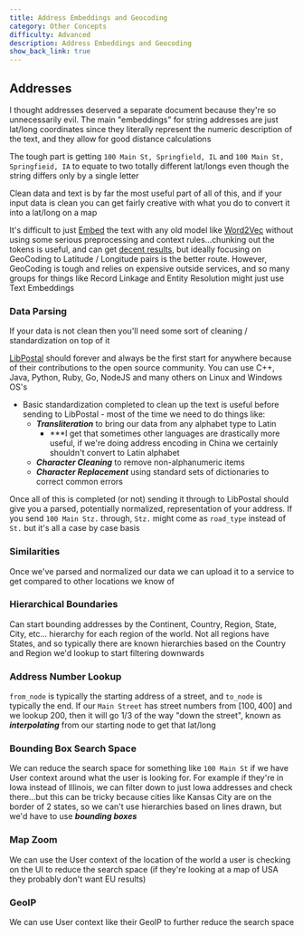 ```yaml
---
title: Address Embeddings and Geocoding
category: Other Concepts
difficulty: Advanced
description: Address Embeddings and Geocoding
show_back_link: true
---
```


## Addresses
I thought addresses deserved a separate document because they're so unnecessarily evil. The main "embeddings" for string addresses are just lat/long coordinates since they literally represent the numeric description of the text, and they allow for good distance calculations

The tough part is getting `100 Main St, Springfield, IL` and `100 Main St, Springfieid, IA` to equate to two totally different lat/longs even though the string differs only by a single letter

Clean data and text is by far the most useful part of all of this, and if your input data is clean you can get fairly creative with what you do to convert it into a lat/long on a map

It's difficult to just [Embed](/docs/nn_and_llm/EMBEDDINGS.md) the text with any old model like [Word2Vec](/docs/nn_and_llm/EMBEDDINGS.md#word2vec) without using some serious preprocessing and context rules...chunking out the tokens is useful, and can get [decent results](https://datascience.stackexchange.com/a/108692), but ideally focusing on GeoCoding to Latitude / Longitude pairs is the better route. However, GeoCoding is tough and relies on expensive outside services, and so many groups for things like Record Linkage and Entity Resolution might just use Text Embeddings

### Data Parsing
If your data is not clean then you'll need some sort of cleaning / standardization on top of it

[LibPostal](https://github.com/openvenues/libpostal) should forever and always be the first start for anywhere because of their contributions to the open source community. You can use C++, Java, Python, Ruby, Go, NodeJS and many others on Linux and Windows OS's

- Basic standardization completed to clean up the text is useful before sending to LibPostal - most of the time we need to do things like:
    - ***Transliteration*** to bring our data from any alphabet type to Latin
        - ***I get that sometimes other languages are drastically more useful, if we're doing address encoding in China we certainly shouldn't convert to Latin alphabet
    - ***Character Cleaning*** to remove non-alphanumeric items
    - ***Character Replacement*** using standard sets of dictionaries to correct common errors

Once all of this is completed (or not) sending it through to LibPostal should give you a parsed, potentially normalized, representation of your address. If you send `100 Main Stz.` through, `Stz.` might come as `road_type` instead of `St.` but it's all a case by case basis

### Similarities
Once we've parsed and normalized our data we can upload it to a service to get compared to other locations we know of

### Hierarchical Boundaries
Can start bounding addresses by the Continent, Country, Region, State, City, etc... hierarchy for each region of the world. Not all regions have States, and so typically there are known hierarchies based on the Country and Region we'd lookup to start filtering downwards

### Address Number Lookup
`from_node` is typically the starting address of a street, and `to_node` is typically the end. If our `Main Street` has street numbers from $[100, 400]$ and we lookup $200$, then it will go $1/3$ of the way "down the street", known as ***interpolating*** from our starting node to get that lat/long

### Bounding Box Search Space
We can reduce the search space for something like `100 Main St` if we have User context around what the user is looking for. For example if they're in Iowa instead of Illinois, we can filter down to just Iowa addresses and check there...but this can be tricky because cities like Kansas City are on the border of 2 states, so we can't use hierarchies based on lines drawn, but we'd have to use ***bounding boxes***

### Map Zoom
We can use the User context of the location of the world a user is checking on the UI to reduce the search space (if they're looking at a map of USA they probably don't want EU results)

### GeoIP
We can use User context like their GeoIP to further reduce the search space